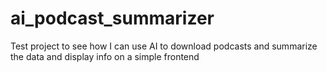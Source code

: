 # ai_podcast_summarizer
Test project to see how I can use AI to download podcasts and summarize the data and display info on a simple frontend
